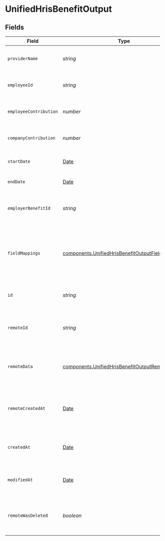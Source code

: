 # UnifiedHrisBenefitOutput


## Fields

| Field                                                                                                                | Type                                                                                                                 | Required                                                                                                             | Description                                                                                                          | Example                                                                                                              |
| -------------------------------------------------------------------------------------------------------------------- | -------------------------------------------------------------------------------------------------------------------- | -------------------------------------------------------------------------------------------------------------------- | -------------------------------------------------------------------------------------------------------------------- | -------------------------------------------------------------------------------------------------------------------- |
| `providerName`                                                                                                       | *string*                                                                                                             | :heavy_minus_sign:                                                                                                   | The name of the benefit provider                                                                                     | Health Insurance Provider                                                                                            |
| `employeeId`                                                                                                         | *string*                                                                                                             | :heavy_minus_sign:                                                                                                   | The UUID of the associated employee                                                                                  | 801f9ede-c698-4e66-a7fc-48d19eebaa4f                                                                                 |
| `employeeContribution`                                                                                               | *number*                                                                                                             | :heavy_minus_sign:                                                                                                   | The employee contribution amount                                                                                     | 100                                                                                                                  |
| `companyContribution`                                                                                                | *number*                                                                                                             | :heavy_minus_sign:                                                                                                   | The company contribution amount                                                                                      | 200                                                                                                                  |
| `startDate`                                                                                                          | [Date](https://developer.mozilla.org/en-US/docs/Web/JavaScript/Reference/Global_Objects/Date)                        | :heavy_minus_sign:                                                                                                   | The start date of the benefit                                                                                        | 2024-01-01T00:00:00Z                                                                                                 |
| `endDate`                                                                                                            | [Date](https://developer.mozilla.org/en-US/docs/Web/JavaScript/Reference/Global_Objects/Date)                        | :heavy_minus_sign:                                                                                                   | The end date of the benefit                                                                                          | 2024-12-31T23:59:59Z                                                                                                 |
| `employerBenefitId`                                                                                                  | *string*                                                                                                             | :heavy_minus_sign:                                                                                                   | The UUID of the associated employer benefit                                                                          | 801f9ede-c698-4e66-a7fc-48d19eebaa4f                                                                                 |
| `fieldMappings`                                                                                                      | [components.UnifiedHrisBenefitOutputFieldMappings](../../models/components/unifiedhrisbenefitoutputfieldmappings.md) | :heavy_minus_sign:                                                                                                   | The custom field mappings of the object between the remote 3rd party & Panora                                        | {<br/>"custom_field_1": "value1",<br/>"custom_field_2": "value2"<br/>}                                               |
| `id`                                                                                                                 | *string*                                                                                                             | :heavy_minus_sign:                                                                                                   | The UUID of the benefit record                                                                                       | 801f9ede-c698-4e66-a7fc-48d19eebaa4f                                                                                 |
| `remoteId`                                                                                                           | *string*                                                                                                             | :heavy_minus_sign:                                                                                                   | The remote ID of the benefit in the context of the 3rd Party                                                         | benefit_1234                                                                                                         |
| `remoteData`                                                                                                         | [components.UnifiedHrisBenefitOutputRemoteData](../../models/components/unifiedhrisbenefitoutputremotedata.md)       | :heavy_minus_sign:                                                                                                   | The remote data of the benefit in the context of the 3rd Party                                                       | {<br/>"raw_data": {<br/>"additional_field": "some value"<br/>}<br/>}                                                 |
| `remoteCreatedAt`                                                                                                    | [Date](https://developer.mozilla.org/en-US/docs/Web/JavaScript/Reference/Global_Objects/Date)                        | :heavy_minus_sign:                                                                                                   | The date when the benefit was created in the 3rd party system                                                        | 2024-10-01T12:00:00Z                                                                                                 |
| `createdAt`                                                                                                          | [Date](https://developer.mozilla.org/en-US/docs/Web/JavaScript/Reference/Global_Objects/Date)                        | :heavy_minus_sign:                                                                                                   | The created date of the benefit record                                                                               | 2024-10-01T12:00:00Z                                                                                                 |
| `modifiedAt`                                                                                                         | [Date](https://developer.mozilla.org/en-US/docs/Web/JavaScript/Reference/Global_Objects/Date)                        | :heavy_minus_sign:                                                                                                   | The last modified date of the benefit record                                                                         | 2024-10-01T12:00:00Z                                                                                                 |
| `remoteWasDeleted`                                                                                                   | *boolean*                                                                                                            | :heavy_minus_sign:                                                                                                   | Indicates if the benefit was deleted in the remote system                                                            | false                                                                                                                |
